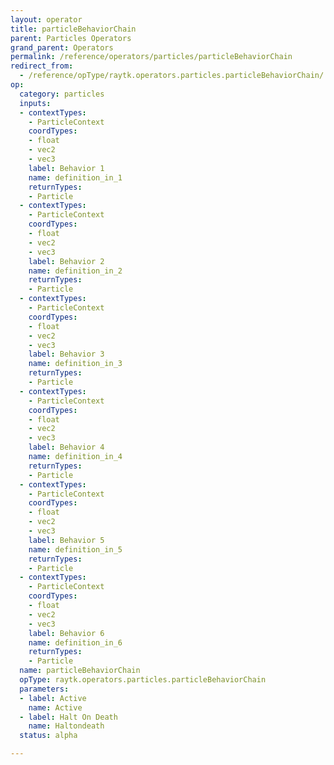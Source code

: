 ```yaml
---
layout: operator
title: particleBehaviorChain
parent: Particles Operators
grand_parent: Operators
permalink: /reference/operators/particles/particleBehaviorChain
redirect_from:
  - /reference/opType/raytk.operators.particles.particleBehaviorChain/
op:
  category: particles
  inputs:
  - contextTypes:
    - ParticleContext
    coordTypes:
    - float
    - vec2
    - vec3
    label: Behavior 1
    name: definition_in_1
    returnTypes:
    - Particle
  - contextTypes:
    - ParticleContext
    coordTypes:
    - float
    - vec2
    - vec3
    label: Behavior 2
    name: definition_in_2
    returnTypes:
    - Particle
  - contextTypes:
    - ParticleContext
    coordTypes:
    - float
    - vec2
    - vec3
    label: Behavior 3
    name: definition_in_3
    returnTypes:
    - Particle
  - contextTypes:
    - ParticleContext
    coordTypes:
    - float
    - vec2
    - vec3
    label: Behavior 4
    name: definition_in_4
    returnTypes:
    - Particle
  - contextTypes:
    - ParticleContext
    coordTypes:
    - float
    - vec2
    - vec3
    label: Behavior 5
    name: definition_in_5
    returnTypes:
    - Particle
  - contextTypes:
    - ParticleContext
    coordTypes:
    - float
    - vec2
    - vec3
    label: Behavior 6
    name: definition_in_6
    returnTypes:
    - Particle
  name: particleBehaviorChain
  opType: raytk.operators.particles.particleBehaviorChain
  parameters:
  - label: Active
    name: Active
  - label: Halt On Death
    name: Haltondeath
  status: alpha

---
```

